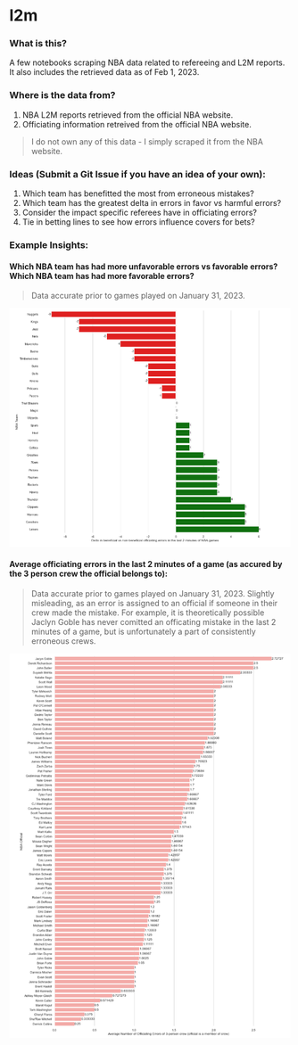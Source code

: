 # l2m

### What is this?
A few notebooks scraping NBA data related to refereeing and L2M reports. It also includes the retrieved data as of Feb 1, 2023.

### Where is the data from?
1. NBA L2M reports retrieved from the official NBA website.
2. Officiating information retreived from the official NBA website. 
> I do not own any of this data - I simply scraped it from the NBA website. 

### Ideas (Submit a Git Issue if you have an idea of your own):
1. Which team has benefitted the most from erroneous mistakes?
2. Which team has the greatest delta in errors in favor vs harmful errors?
3. Consider the impact specific referees have in officiating errors?
4. Tie in betting lines to see how errors influence covers for bets?


### Example Insights:

#### Which NBA team has had more unfavorable errors vs favorable errors? Which NBA team has had more favorable errors?
> Data accurate prior to games played on January 31, 2023.

![beneficial-vs-non-beneifical-errors](data/insights/sample1.png)

#### Average officiating errors in the last 2 minutes of a game (as accured by the 3 person crew the official belongs to):
> Data accurate prior to games played on January 31, 2023.
> Slightly misleading, as an error is assigned to an official if someone in their crew made the mistake. For example, it is theoretically possible Jaclyn Goble has never comitted an officating mistake in the last 2 minutes of a game, but is unfortunately a part of consistently erroneous crews.

![errors-per-game](data/insights/sample2.png)

